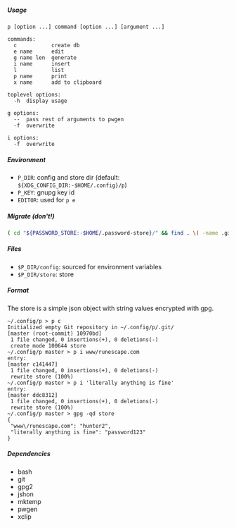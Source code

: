 ##### Usage
```
p [option ...] command [option ...] [argument ...]

commands:
  c           create db
  e name      edit
  g name len  generate
  i name      insert
  l           list
  p name      print
  x name      add to clipboard

toplevel options:
  -h  display usage

g options:
  --  pass rest of arguments to pwgen
  -f  overwrite

i options:
  -f  overwrite
```

##### Environment
* `P_DIR`: config and store dir (default: `${XDG_CONFIG_DIR:-$HOME/.config}/p`)
* `P_KEY`: gnupg key id
* `EDITOR`: used for `p e`

##### Migrate (don't!)
```bash
( cd "${PASSWORD_STORE:-$HOME/.password-store}/" && find . \( -name .git -o -name .gpg-id \) -prune -o -type f -print ) | sed -e 's/^\.\///' -e 's/\.gpg$//' | while IFS= read -r n; do pass show "$n" | p i "$n"; done
```

##### Files
* `$P_DIR/config`: sourced for environment variables
* `$P_DIR/store`: store

##### Format
The store is a simple json object with string values encrypted with gpg.
```
~/.config/p > p c
Initialized empty Git repository in ~/.config/p/.git/
[master (root-commit) 10970bd] 
 1 file changed, 0 insertions(+), 0 deletions(-)
 create mode 100644 store
~/.config/p master > p i www/runescape.com
entry: 
[master c141447] 
 1 file changed, 0 insertions(+), 0 deletions(-)
 rewrite store (100%)
~/.config/p master > p i 'literally anything is fine'
entry: 
[master ddc8312] 
 1 file changed, 0 insertions(+), 0 deletions(-)
 rewrite store (100%)
~/.config/p master > gpg -qd store
{
 "www\/runescape.com": "hunter2",
 "literally anything is fine": "password123"
}
```

##### Dependencies
* bash
* git
* gpg2
* jshon
* mktemp
* pwgen
* xclip
